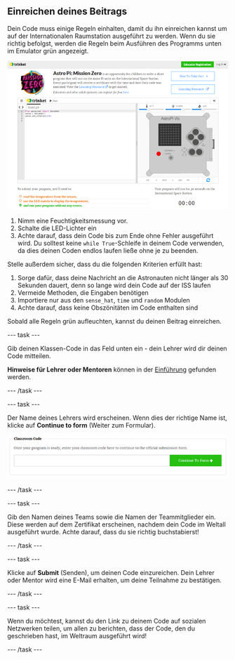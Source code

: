 ## Einreichen deines Beitrags

Dein Code muss einige Regeln einhalten, damit du ihn einreichen kannst um auf der Internationalen Raumstation ausgeführt zu werden. Wenn du sie richtig befolgst, werden die Regeln beim Ausführen des Programms unten im Emulator grün angezeigt.

![Verprobung](images/validation.png)

1. Nimm eine Feuchtigkeitsmessung vor.
2. Schalte die LED-Lichter ein
3. Achte darauf, dass dein Code bis zum Ende ohne Fehler ausgeführt wird. Du solltest keine `while True`-Schleife in deinem Code verwenden, da dies deinen Coden endlos laufen ließe ohne je zu beenden.

Stelle außerdem sicher, dass du die folgenden Kriterien erfüllt hast:

1. Sorge dafür, dass deine Nachricht an die Astronauten nicht länger als 30 Sekunden dauert, denn so lange wird dein Code auf der ISS laufen
2. Vermeide Methoden, die Eingaben benötigen
3. Importiere nur aus den `sense_hat`, `time` und `random` Modulen
4. Achte darauf, dass keine Obszönitäten im Code enthalten sind

Sobald alle Regeln grün aufleuchten, kannst du deinen Beitrag einreichen.

\--- task \---

Gib deinen Klassen-Code in das Feld unten ein - dein Lehrer wird dir deinen Code mitteilen.

**Hinweise für Lehrer oder Mentoren** können in der [Einführung](https://projects.raspberrypi.org/en/projects/astro-pi-mission-zero/1) gefunden werden.

\--- /task \---

\--- task \---

Der Name deines Lehrers wird erscheinen. Wenn dies der richtige Name ist, klicke auf **Continue to form** (Weiter zum Formular).

![Weiter zum Formular](images/continue-to-form.png)

\--- /task \---

\--- task \---

Gib den Namen deines Teams sowie die Namen der Teammitglieder ein. Diese werden auf dem Zertifikat erscheinen, nachdem dein Code im Weltall ausgeführt wurde. Achte darauf, dass du sie richtig buchstabierst!

\--- /task \---

\--- task \---

Klicke auf **Submit** (Senden), um deinen Code einzureichen. Dein Lehrer oder Mentor wird eine E-Mail erhalten, um deine Teilnahme zu bestätigen.

\--- /task \---

\--- task \---

Wenn du möchtest, kannst du den Link zu deinem Code auf sozialen Netzwerken teilen, um allen zu berichten, dass der Code, den du geschrieben hast, im Weltraum ausgeführt wird!

\--- /task \---